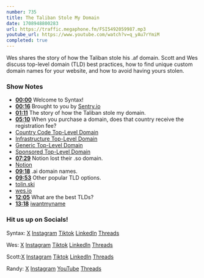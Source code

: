 ```yaml
---
number: 735
title: The Taliban Stole My Domain
date: 1708948800283
url: https://traffic.megaphone.fm/FSI5492059987.mp3
youtube_url: https://www.youtube.com/watch?v=q_yAu7rYmiM
completed: true
---
```


Wes shares the story of how the Taliban stole his .af domain. Scott and Wes discuss top-level domain (TLD) best practices, how to find unique custom domain names for your website, and how to avoid having yours stolen.

### Show Notes

* **[00:00](#t=00:00)** Welcome to Syntax!
* **[00:16](#t=00:16)** Brought to you by [Sentry.io](www.sentry.io)
* **[01:11](#t=01:11)** The story of how the Taliban stole my domain.
* **[05:10](#t=05:10)** When you purchase a domain, does that country receive the registration fee?
* [Country Code Top-Level Domain](https://en.wikipedia.org/wiki/Country_code_top-level_domain)
* [Infrastructure Top-Level Domain](https://en.wikipedia.org/wiki/.arpa)
* [Generic Top-Level Domain](https://en.wikipedia.org/wiki/Generic_top-level_domain)
* [Sponsored Top-Level Domain](https://en.wikipedia.org/wiki/Sponsored_top-level_domain)
* **[07:29](#t=07:29)** Notion lost their .so domain.
* [Notion](www.notion.so)
* **[09:18](#t=09:18)** .ai domain names.
* **[09:53](#t=09:53)** Other popular TLD options.
* [tolin.ski](https://tolin.ski/)
* [wes.io](https://wesbos.com/)
* **[12:05](#t=12:05)** What are the best TLDs?
* **[13:18](#t=13:18)** [iwantmyname](www.iwantmyname.com)

### Hit us up on Socials!

Syntax: [X](https://twitter.com/syntaxfm) [Instagram](https://www.instagram.com/syntax_fm/) [Tiktok](https://www.tiktok.com/@syntaxfm) [LinkedIn](https://www.linkedin.com/company/96077407/admin/feed/posts/) [Threads](https://www.threads.net/@syntax_fm)

Wes: [X](https://twitter.com/wesbos) [Instagram](https://www.instagram.com/wesbos/) [Tiktok](https://www.tiktok.com/@wesbos) [LinkedIn](https://www.linkedin.com/in/wesbos/) [Threads](https://www.threads.net/@wesbos)

Scott:[X](https://twitter.com/stolinski) [Instagram](https://www.instagram.com/stolinski/) [Tiktok](https://www.tiktok.com/@stolinski) [LinkedIn](https://www.linkedin.com/in/stolinski/) [Threads](https://www.threads.net/@stolinski)

Randy: [X](https://twitter.com/randyrektor) [Instagram](https://www.instagram.com/randyrektor/) [YouTube](https://www.youtube.com/@randyrektor) [Threads](https://www.threads.net/@randyrektor)
